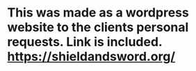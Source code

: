 # This was made as a wordpress website to the clients personal requests. Link is included. https://shieldandsword.org/
